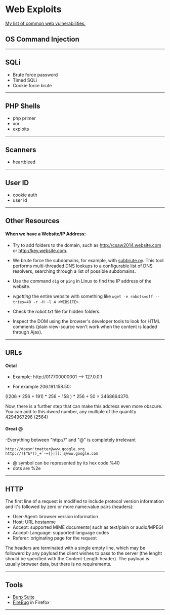 # Web Exploits

[My list of common web vulnerabilities.](http://bt3gl.github.io/a-list-of-common-web-vulnerabilities.html)

## OS Command Injection

---

## SQLi

- Brute force password
- Timed SQLi
- Cookie force brute


--- 
## PHP Shells

- php primer
- xor
- exploits

----

## Scanners

- heartbleed


-----
## User ID
- cookie auth
- user id

----

## Other Resources

#### When we have a Website/IP Address:

- Try to add folders to the domain, such as http://csaw2014.website.com or http://key.website.com.

- We brute force the subdomains, for example, with [subbrute.py]. This tool performs multi-threaded DNS lookups to a configurable list of DNS resolvers, searching through a list of possible subdomains.

- Use the command ```dig``` or ```ping``` in Linux to find the IP  address of the website.

- *wgetting* the entire website with something like ```wget -e robots=off --tries=40 -r -H -l 4 <WEBSITE>```.

- Check the *robot.txt* file for hidden folders.

- Inspect the DOM using the browser's developer tools to look for HTML comments (plain view-source won't work when the content is loaded through Ajax).


-----

## URLs

#### Octal

- Example: http://017700000001 --> 127.0.0.1

- For example 206.191.158.50:

((206 * 256 + 191) * 256 + 158 ) * 256 + 50 = 3468664370.

Now, there is a further step that can make this address even more obscure. You can add to this dword number, any multiple of the quantity 4294967296 (2564) 


#### Great @

-Everything between "http://" and "@" is completely irrelevant

```
http://doesn'tmatter@www.google.org
http://!$^&*()_+`-={}|[]:;@www.google.com
```

- @ symbol can be represented by its hex code %40 
- dots are %2e



----

## HTTP

The first line of a request is modified to include protocol version information and it's followed by zero or more name:value pairs (headers):
- User-Agent: browser version information
- Host: URL hostanme
- Accept: supported MIME documents( such as text/plain or audio/MPEG)
- Accept-Language: supported language codes
- Referer: originating page for the request

The headers are terminated with a single empty line, which may be followerd by any payload the client wishes to pass to the server (the lenght should be specified with the Content-Length header). The  payload is usually browser data, but there is no requirements.



-----
## Tools

- [Burp Suite]
- [FireBug] in Firefox





-----------------
[FireBug]: http://getfirebug.com/
[Burp Suite]: http://portswigger.net/burp/
[pngcheck]: http://www.libpng.org/pub/png/apps/pngcheck.html
[karmadecay]: http://karmadecay.com/
[tineye]:  https://www.tineye.com/
[images.google.com]: https://images.google.com/?gws_rd=ssl
[base64 decoding]: http://www.motobit.com/util/base64-decoder-encoder.asp
[subbrute.py]: https://github.com/SparkleHearts/subbrute
[pnginfo]: http://www.stillhq.com/pngtools/
[namechk]: http://namechk.com

